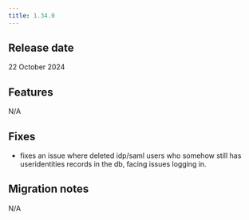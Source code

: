 ```yaml
---
title: 1.34.0
---
```


## Release date

22 October 2024

## Features

N/A

## Fixes

* fixes an issue where deleted idp/saml users who somehow still has useridentities records in the db, facing issues logging in.

## Migration notes

N/A


